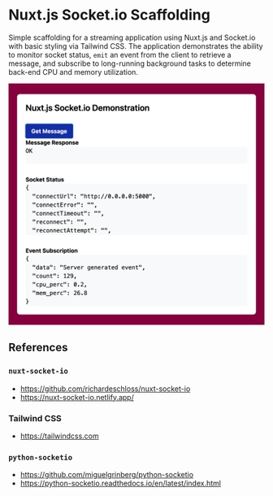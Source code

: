 # Nuxt.js Socket.io Scaffolding

Simple scaffolding for a streaming application using Nuxt.js and Socket.io with
basic styling via Tailwind CSS. The application demonstrates the ability to
monitor socket status, `emit` an event from the client to retrieve a message,
and subscribe to long-running background tasks to determine back-end CPU and
memory utilization.

<img 
  src='screenshot.png'
  alt='Screenshot of Application'
  width='800'
  />

## References

### `nuxt-socket-io`

- https://github.com/richardeschloss/nuxt-socket-io
- https://nuxt-socket-io.netlify.app/

### Tailwind CSS

- https://tailwindcss.com

### `python-socketio`

- https://github.com/miguelgrinberg/python-socketio
- https://python-socketio.readthedocs.io/en/latest/index.html
